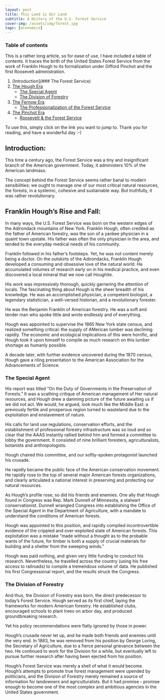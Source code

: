 ```yaml
---
layout: post
title: This Land is Our Land
subtitle: A History of the U.S. Forest Service
cover-img: /assets/img/forest.jpg
tags: [economics]
---
```


### Table of contents

This is a rather long article, so for ease of use, I have included a table of contents. It traces the birth of the United States Forest Service from the work of Franklin Hough to its formalization under Gifford Pinchot and the first Roosevelt administration. 

1. [Introduction](### The Forest Service)
2. [The Hough Era](#section-2)
    - [The Special Agent](#subsection-a)
    - [The Division of Forestry](#subsection-b)
3. [The Fernow Era](google.com)
    - [The Professionalization of the Forest Service](google.com)
4. [The Pinchot Era](google.com)
    - [Roosevelt & the Forest Service](google.com)
    
To use this, simply click on the link you want to jump to. Thank you for reading, and have a wonderful day :-) 

## Introduction:

This time a century ago, the Forest Service was a tiny and insignificant branch of the American government. Today, it administers 10% of the American landmass. 

The concept behind the Forest Service seems rather banal to modern sensibilities: we ought to manage one of our most critical natural resources, the forests, in a systemic, cohesive and sustainable way. But truthfully, it was rather revolutionary.

## Franklin Hough’s Rise and Fall: 

In many ways, the U.S. Forest Service was born on the western edges of the Adirondack mountains of New York. Franklin Hough, often credited as the father of American forestry, was the son of a yankee physician in a quaint town upstate. His father was often the only physician in the area, and tended to the everyday medical needs of his community. 

Franklin followed in his father’s footsteps. Yet, he was not content merely being a doctor. On the outskirts of the Adirondacks, Franklin Hough developed a consuming and obsessive love of the natural world. He accumulated volumes of research early on in his medical practice, and even discovered a local mineral that we now call Houghite. 

His work was impressively thorough, quickly garnering the attention of locals. The fascinating thing about Hough is the sheer breadth of his knowledge. He was an accomplished physician, a competent biologist, a legendary statistician, a well-versed historian, and a revolutionary forester. 

He was the Benjamin Franklin of American forestry. He was a soft and tender man who spoke little and wrote endlessly and of everything. 

Hough was appointed to supervise the 1865 New York state census, and realized something critical: the supply of AMerican lumber was declining rapidly. The economic and ecological implications of this were horrific, and Hough took it upon himself to compile as much research on this lumber shortage as humanly possible. 

A decade later, with further evidence uncovered during the 1870 census, Hough gave a riling presentation to the American Association for the Advancements of Science.

### The Special Agent

His report was titled “On the Duty of Governments in the Preservation of Forests.” It was a scathing critique of American management of Her natural resources, and Hough drew a damning picture of the future awaiting us if we did not act. We would, he argued, look much like the Middle East: a previously fertile and prosperous region turned to wasteland due to the exploitation and enslavement of nature. 

His calls for land use regulations, conservation efforts, and the establishment of professional forestry infrastructure was so loud and so clear that the AAAS instantly rallied behind him and formed a committee to lobby the government. It consisted of nine brilliant foresters, agriculturalists, botanists and anthropologists. 

Hough chaired this committee, and our softly-spoken protagonist launched his crusade. 

He rapidly became the public face of the American conservation movement. He rapidly rose to the top of several major American forests organizations, and clearly articulated a national interest in preserving and protecting our natural resources. 

As Hough’s profile rose, so did his friends and enemies. One ally that Hough found in Congress was Rep. Mark Dunnell of Minnesota, a stalwart conservationist. Dunnell wrangled Congress into establishing the Office of the Special Agent in the Department of Agriculture, with a mandate to understand the conditions of American forests. 

Hough was appointed to this position, and rapidly compiled incontrovertible evidence of the crippled and over-exploited state of American forests. This exploitation was a mistake “made without a thought as to the probable wants of the future, for timber is both a supply of crucial materials for building and a shelter from the sweeping winds.” 

Hough was paid nothing, and given very little funding to conduct his research. Nevertheless, he travelled across the country (using his free access to railroads) to compile a tremendous volume of data. He published his first Congressional report, and the results struck the Congress. 

### The Division of Forestry 

And thus, the Division of Forestry was born, the direct predecessor to today’s Forest Service. Hough served as its first chief, laying the frameworks for modern American forestry. He established clubs, encouraged schools to plant trees on arbor day, and produced groundbreaking research. 

Yet his policy recommendations were flatly ignored by those in power. 

Hough’s crusade never let up, and he made both friends and enemies until the very end. In 1883, he was removed from his position by George Loring, the Secretary of Agriculture, due to a fierce personal grievance between the two. He continued to work for the Division for a while, but eventually left to pursue further research after having been ejected from his position.

Hough’s Forest Service was merely a shell of what it would become. Hough’s attempts to promote true forest management were upended by politicians, and the Division of Forestry merely remained a source of information for landowners and agriculturalists. But it had promise - promise enough to become one of the most complex and ambitious agencies in the United States government. 

